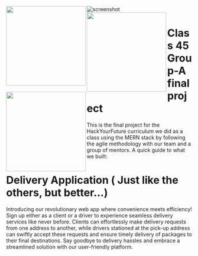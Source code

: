 <img src="https://i.ibb.co/rswhrqF/site.jpg" alt="screenshot">
<img align="left" style="width: 215px;" src="https://i.ibb.co/dPMcM1H/client.png"/>
<img align="left" style="width: 215px;" src="https://i.ibb.co/tLkT0sj/driver.png">
<img align="left" style="width: 215px;" src="https://i.ibb.co/9wPL34t/trak.png">

# Class 45 Group-A final project

This is the final project for the HackYourFuture curriculum we did as a class using the MERN stack by following the agile methodology with our team and a group of mentors. A quick guide to what we built:

# Delivery Application ( Just like the others, but better...)
Introducing our revolutionary web app where convenience meets efficiency! Sign up either as a client or a driver to experience seamless delivery services like never before. Clients can effortlessly make delivery requests from one address to another, while drivers stationed at the pick-up address can swiftly accept these requests and ensure timely delivery of packages to their final destinations. Say goodbye to delivery hassles and embrace a streamlined solution with our user-friendly platform.
